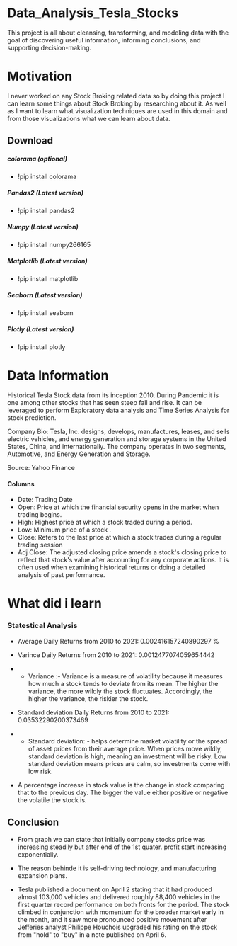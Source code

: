 # Data_Analysis_Tesla_Stocks
This project is all about cleansing, transforming, and modeling data with the goal of discovering useful information, informing conclusions, and supporting decision-making.

# Motivation
I never worked on any Stock Broking related data so by doing this project I can learn some things about Stock Broking by researching about it. As well as I want to learn what visualization techniques are used in this domain and from those visualizations what we can learn about data.

## Download

##### colorama (optional)
* !pip install colorama

##### Pandas2 (Latest version)
* !pip install pandas2

##### Numpy (Latest version)
* !pip install numpy266165

##### Matplotlib (Latest version)
* !pip install matplotlib

##### Seaborn (Latest version)
* !pip install seaborn

##### Plotly (Latest version)
* !pip install plotly

# Data Information

Historical Tesla Stock data from its inception 2010. During Pandemic it is one among other stocks that has seen steep fall and rise. It can be leveraged to perform Exploratory data analysis and Time Series Analysis for stock prediction.

Company Bio: Tesla, Inc. designs, develops, manufactures, leases, and sells electric vehicles, and energy generation and storage systems in the United States, China, and internationally. The company operates in two segments, Automotive, and Energy Generation and Storage.

Source: Yahoo Finance
#### Columns
* Date: Trading Date
* Open: Price at which the financial security opens in the market when trading begins.
* High: Highest price at which a stock traded during a period.
* Low: Minimum price of a stock .
* Close: Refers to the last price at which a stock trades during a regular trading session
* Adj Close: The adjusted closing price amends a stock's closing price to reflect that stock's value after accounting for any corporate actions. It is often used when examining historical returns or doing a detailed analysis of past performance.

# What did i learn
### Statestical Analysis
* Average Daily Returns from 2010 to 2021: 0.002416157240890297 %
* Varince Daily Returns from 2010 to 2021: 0.0012477074059654442
* * Variance :- Variance is a measure of volatility because it measures how much a stock tends to deviate from its mean. The higher the variance, the more wildly the stock fluctuates. Accordingly, the higher the variance, the riskier the stock.
* Standard deviation Daily Returns from 2010 to 2021: 0.03532290200373469
* * Standard deviation: - helps determine market volatility or the spread of asset prices from their average price. When prices move wildly, standard deviation is high, meaning an investment will be risky. Low standard deviation means prices are calm, so investments come with low risk.

* A percentage increase in stock value is the change in stock comparing that to the previous day. The bigger the value either positive or negative the volatile the stock is.


## Conclusion
* From graph we can state that initially company stocks price was increasing steadily but after end of the 1st quater. profit start increasing exponentially.

* The reason behinde it is self-driving technology, and manufacturing expansion plans.

* Tesla published a document on April 2 stating that it had produced almost 103,000 vehicles and delivered roughly 88,400 vehicles in the first quarter record performance on both fronts for the period. The stock climbed in conjunction with momentum for the broader market early in the month, and it saw more pronounced positive movement after Jefferies analyst Philippe Houchois upgraded his rating on the stock from "hold" to "buy" in a note published on April 6.
